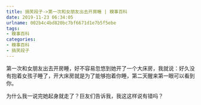 ```yaml
---
title: 搞笑段子->第一次和女朋友出去开房睡 | 糗事百科
date: 2019-11-23 06:34:05
urlname: 002b4c4bd820bc7bf6671d1e7b5f5ebe
tags: 
- 糗事百科
categories:
- 糗事百科
- 搞笑段子
---
```

第一次和女朋友出去开房睡，好不容易忽悠到她开了一个大床房，我就说：好久没有抱着女孩子睡了，开大床房就是为了能够抱着你睡，第二天醒来第一眼可以看到你。

为什么我一说完她起身就走了？巨友们告诉我，我这这样说有错吗？


